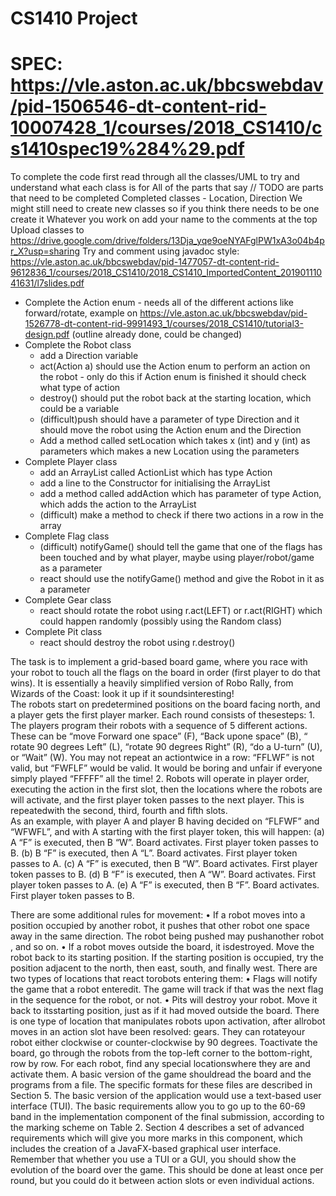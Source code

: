 # CS1410 Project
# SPEC: https://vle.aston.ac.uk/bbcswebdav/pid-1506546-dt-content-rid-10007428_1/courses/2018_CS1410/cs1410spec19%284%29.pdf
To complete the code first read through all the classes/UML to try and understand what each class is for
All of the parts that say // TODO are parts that need to be completed
Completed classes - Location, Direction
We might still need to create new classes so if you think there needs to be one create it
Whatever you work on add your name to the comments at the top
Upload classes to https://drive.google.com/drive/folders/13Dja_yqe9oeNYAFglPW1xA3o04b4pr_X?usp=sharing
Try and comment using javadoc style: https://vle.aston.ac.uk/bbcswebdav/pid-1477057-dt-content-rid-9612836_1/courses/2018_CS1410/2018_CS1410_ImportedContent_20190111041631/l7slides.pdf

* Complete the Action enum - needs all of the different actions like forward/rotate, example on https://vle.aston.ac.uk/bbcswebdav/pid-1526778-dt-content-rid-9991493_1/courses/2018_CS1410/tutorial3-design.pdf
(outline already done, could be changed)
* Complete the Robot class
  - add a Direction variable
  - act(Action a) should use the Action enum to perform an action on the robot - only do this if Action enum is finished
  it should check what type of action
  - destroy() should put the robot back at the starting location, which could be a variable
  - (difficult)push should have a parameter of type Direction and it should move the robot using the Action enum and the Direction
  - Add a method called setLocation which takes x (int) and y (int) as parameters which makes a new Location using the parameters
* Complete Player class
  - add an ArrayList called ActionList which has type Action
  - add a line to the Constructor for initialising the ArrayList
  - add a method called addAction which has parameter of type Action, which adds the action to the ArrayList
  - (difficult) make a method to check if there two actions in a row in the array
 * Complete Flag class
   - (difficult) notifyGame() should tell the game that one of the flags has been touched and by what player, maybe using player/robot/game as a parameter
   - react should use the notifyGame() method and give the Robot in it as a parameter
 * Complete Gear class
   - react should rotate the robot using r.act(LEFT) or r.act(RIGHT) which could happen randomly (possibly using the Random class) 
 * Complete Pit class
   - react should destroy the robot using r.destroy()










 The ​task​ is to ​implement​ a ​grid-based board game​, where you ​race ​with your ​robot​ to ​touch all the ​flags​ on the ​board​ in order (first ​player​ to do that ​wins​). It is essentially a heavily simplified version of ​Robo Rally​, from​ Wizards of the Coast​: ​look ​it up if it ​sounds ​interesting!  
 The ​robots​ ​start ​on​ predetermined positions​ on the ​board​ ​facing ​north, and a ​player​ ​gets ​the first ​player marker​. Each ​round​ consists of these ​steps​:  1. The ​players​ ​program ​their ​robots​ with a sequence of 5 different ​actions​. These can be “​move Forward​ one ​space​” (F), “​Back up​ one ​space​” (B), “​rotate​ 90 degrees Left” (L), “​rotate 90 degrees Right” (R), “​do a U-turn​” (U), or “​Wait​” (W).  You ​may not repeat ​an ​action​ twice in a row: “FFLWF” is not valid, but “FWFLF” would be valid. It would be boring and unfair if everyone simply ​played ​“FFFFF” all the time!  2. Robots will ​operate ​in ​player order​, ​executing ​the ​action​ in the first ​slot​, then the ​locations where the ​robots ​are will ​activate​, and the first​ player token​ ​passes ​to the next ​player​. This is repeated ​with the second, third, fourth and fifth ​slots​.  
 As an example, with player A and player B having decided on “FLFWF” and “WFWFL”, and with A starting with the first player token, this will happen:  (a) A “F” is executed, then B “W”. Board activates. First player token passes to B.  (b) B “F” is executed, then A “L”. Board activates. First player token passes to A.  (c) A “F” is executed, then B “W”. Board activates. First player token passes to B.  (d) B “F” is executed, then A “W”. Board activates. First player token passes to A.  (e) A “F” is executed, then B “F”. Board activates. First player token passes to B.  
 
 There are some additional rules for movement:  • If a ​robot​ ​moves​ into a ​position​ ​occupied​ by another ​robot​, it ​pushes​ that other ​robot​ one space​ away in the same ​direction​. The ​robot​ ​being pushed​ may ​push​ another ​robot​, and so on. • If a robot ​moves​ outside the ​board​, it is ​destroyed​. ​Move​ the ​robot​ back to its ​starting position​. If the ​starting position​ is ​occupied​, ​try​ the ​position​ adjacent to the north, then east, south, and finally west.  There are two types of ​locations​ that ​react​ to ​robots​ ​entering​ them:  • ​Flags​ will ​notify​ the ​game​ that a ​robot​ ​entered​ it. The ​game​ will ​track​ if that was the next flag​ in the ​sequence​ for the ​robot​, or not.  • ​Pits​ will ​destroy​ your ​robot​. ​Move​ it back to its ​starting position​, just as if it had ​moved outside the ​board​. There is one type of ​location​ that ​manipulates​ ​robots​ upon ​activation​, after all ​robot​ ​moves​ in an ​action slot​ have been resolved: ​gears​. They can ​rotate​ your ​robot​ either clockwise or counter-clockwise by 90 degrees.  To ​activate​ the ​board​,​ go through​ the ​robots​ from the top-left corner to the bottom-right, ​row by ​row​. For each ​robot​, ​find​ any ​special locations​ where they are and ​activate​ them.  A basic version of the game should ​read​ the ​board​ and the programs from a ​file​. The specific formats for these ​files​ are described in Section 5. The basic version of the application would use a text-based user interface (TUI).  The basic requirements allow you to go up to the 60-69 band in the implementation component  of the final submission, according to the marking scheme on Table 2. Section 4 describes a set of advanced requirements which will give you more marks in this component, which includes the creation of a JavaFX-based graphical user interface.  Remember that whether you use a TUI or a GUI, you should show the evolution of the board over the game. This should be done at least once per round, but you could do it between 
 action slots or even individual actions.

